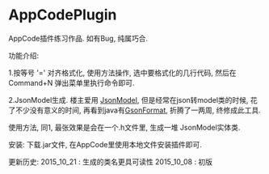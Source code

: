 # AppCodePlugin

AppCode插件练习作品.
如有Bug, 纯属巧合.

功能介绍:

1.按等号 '=' 对齐格式化, 
  使用方法操作, 选中要格式化的几行代码, 
  然后在 Command+N 弹出菜单里执行命令即可.

2.JsonModel生成.
  楼主爱用 [JsonModel](https://github.com/icanzilb/JSONModel),
  但是经常在json转model类的时候, 花了不少没有意义的时间,
  再看到java有[GsonFormat](https://github.com/zzz40500/GsonFormat),
  折腾了一两周, 终修成此工具.

  使用方法, 同1, 最张效果是会在一个.h文件里, 生成一堆 JsonModel实体类.

安装:
  下载.jar文件, 在AppCode里使用本地文件安装插件即可.


更新历史:
  2015_10_21 : 生成的类名更具可读性 
  2015_10_08 : 初版
